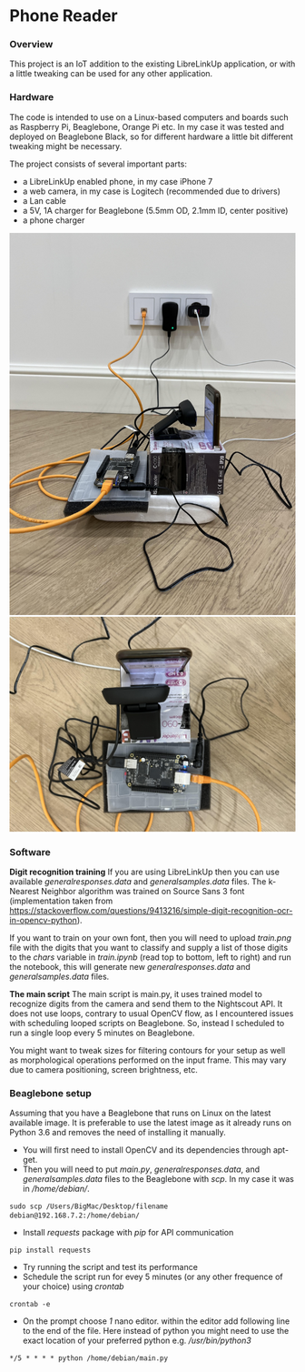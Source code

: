 # Phone Reader

### Overview
This project is an IoT addition to the existing LibreLinkUp application, or with a little tweaking can be used for any other application.

### Hardware

The code is intended to use on a Linux-based computers and boards such as Raspberry Pi, Beaglebone, Orange Pi etc. In my case it was tested and deployed on Beaglebone Black, so for different hardware a little bit different tweaking might be necessary.

The project consists of several important parts:
 * a LibreLinkUp enabled phone, in my case iPhone 7
 * a web camera, in my case is Logitech (recommended due to drivers)
 * a Lan cable
 * a 5V, 1A charger for Beaglebone (5.5mm OD, 2.1mm ID, center positive)
 * a phone charger

 ![Setup side view](/setup01.jpg) ![Setup top view](/setup02.jpg)

 ### Software
 **Digit recognition training**
 If you are using LibreLinkUp then you can use available *generalresponses.data* and *generalsamples.data* files. The k-Nearest Neighbor algorithm was trained on Source Sans 3 font (implementation taken from https://stackoverflow.com/questions/9413216/simple-digit-recognition-ocr-in-opencv-python).

 If you want to train on your own font, then you will need to upload *train.png* file with the digits that you want to classify and supply a list of those digits to the *chars* variable in *train.ipynb* (read top to bottom, left to right) and run the notebook, this will generate new *generalresponses.data* and *generalsamples.data* files.

 **The main script**
 The main script is main.py, it uses trained model to recognize digits from the camera and send them to the Nightscout API. It does not use loops, contrary to usual OpenCV flow, as I encountered issues with scheduling looped scripts on Beaglebone. So, instead I scheduled to run a single loop every 5 minutes on Beaglebone.

You might want to tweak sizes for filtering contours for your setup as well as morphological operations performed on the input frame. This may vary due to camera positioning, screen brightness, etc.

 ### Beaglebone setup
Assuming that you have a Beaglebone that runs on Linux on the latest available image. It is preferable to use the latest image as it already runs on Python 3.6 and removes the need of installing it manually.

* You will first need to install OpenCV and its dependencies through apt-get.
* Then you will need to put *main.py*, *generalresponses.data*, and *generalsamples.data* files to the Beaglebone with *scp*. In my case it was in */home/debian/*.

```
sudo scp /Users/BigMac/Desktop/filename debian@192.168.7.2:/home/debian/
```
* Install *requests* package with *pip* for API communication
```
pip install requests
```
* Try running the script and test its performance
* Schedule the script run for evey 5 minutes (or any other frequence of your choice) using *crontab*
```
crontab -e
```
 * On the prompt choose *1* nano editor. within the editor add following line to the end of the file. Here instead of python you might need to use the exact location of your preferred python e.g. */usr/bin/python3*

 ```
*/5 * * * * python /home/debian/main.py
```
